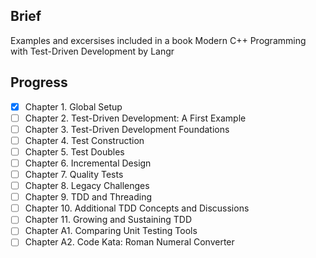 ## Brief
Examples and excersises included in a book Modern C++ Programming with Test-Driven Development by Langr

## Progress
- [x] Chapter 1. Global Setup
- [ ] Chapter 2. Test-Driven Development: A First Example
- [ ] Chapter 3. Test-Driven Development Foundations
- [ ] Chapter 4. Test Construction
- [ ] Chapter 5. Test Doubles
- [ ] Chapter 6. Incremental Design
- [ ] Chapter 7. Quality Tests
- [ ] Chapter 8. Legacy Challenges
- [ ] Chapter 9. TDD and Threading
- [ ] Chapter 10. Additional TDD Concepts and Discussions
- [ ] Chapter 11. Growing and Sustaining TDD
- [ ] Chapter A1. Comparing Unit Testing Tools
- [ ] Chapter A2. Code Kata: Roman Numeral Converter
